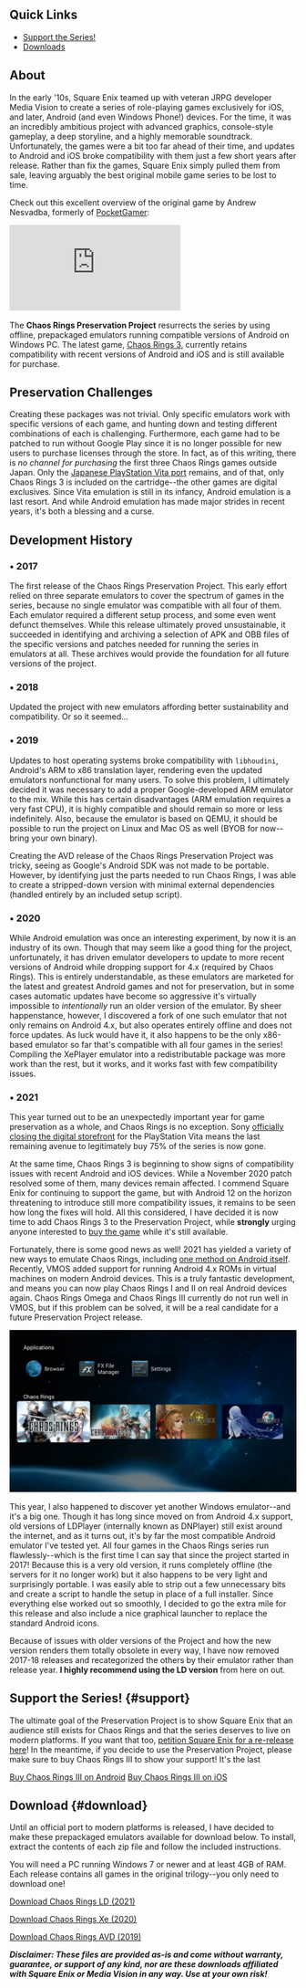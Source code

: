 <!--t Chaos Rings Preservation Project t-->
<!--d Chaos Rings is a classic mobile JRPG series forgotten by its publisher, but it deserves to be remembered! Here&#039;s how you can play it, even today. d-->
<!--tag preservation tag-->
<!--image /content/images/chaos-rings-preservation-project/Chaos_Rings_Logo5B15D.jpg image-->

## Quick Links

 - [Support the Series!](#support)
 - [Downloads](#download)

## About
In the early '10s, Square Enix teamed up with veteran JRPG developer Media Vision to create a series of role-playing games exclusively for iOS, and later, Android (and even Windows Phone!) devices. For the time, it was an incredibly ambitious project with advanced graphics, console-style gameplay, a deep storyline, and a highly memorable soundtrack. Unfortunately, the games were a bit too far ahead of their time, and updates to Android and iOS broke compatibility with them just a few short years after release. Rather than fix the games, Square Enix simply pulled them from sale, leaving arguably the best original mobile game series to be lost to time. 
  
Check out this excellent overview of the original game by Andrew Nesvadba, formerly of [PocketGamer](http://pocketgamer.com):  

<iframe src="https://www.youtube.com/embed/A9oOvmu2-XU" frameborder="0" allowfullscreen></iframe>

The **Chaos Rings Preservation Project** resurrects the series by using offline, prepackaged emulators running compatible versions of Android on Windows PC. The latest game, [Chaos Rings 3](http://www.chaosrings.com/3/en/), currently retains compatibility with recent versions of Android and iOS and is still available for purchase.

## Preservation Challenges
Creating these packages was not trivial. Only specific emulators work with specific versions of each game, and hunting down and testing different combinations of each is challenging. Furthermore, each game had to be patched to run without Google Play since it is no longer possible for new users to purchase licenses through the store. In fact, as of this writing, there is _no channel for purchasing_ the first three Chaos Rings games outside Japan. Only the [Japanese PlayStation Vita port](https://www.play-asia.com/chaos-rings-iii-prequel-trilogy/13/7081ff) remains, and of that, only Chaos Rings 3 is included on the cartridge--the other games are digital exclusives. Since Vita emulation is still in its infancy, Android emulation is a last resort. And while Android emulation has made major strides in recent years, it's both a blessing and a curse.

## Development History

### • 2017
The first release of the Chaos Rings Preservation Project. This early effort relied on three separate emulators to cover the spectrum of games in the series, because no single emulator was compatible with all four of them. Each emulator required a different setup process, and some even went defunct themselves. While this release ultimately proved unsustainable, it succeeded in identifying and archiving a selection of APK and OBB files of the specific versions and patches needed for running the series in emulators at all. These archives would provide the foundation for all future versions of the project.

### • 2018
Updated the project with new emulators affording better sustainability and compatibility. Or so it seemed...

### • 2019
Updates to host operating systems broke compatibility with `libhoudini`, Android's ARM to x86 translation layer, rendering even the updated emulators nonfunctional for many users. To solve this problem, I ultimately decided it was necessary to add a proper Google-developed ARM emulator to the mix. While this has certain disadvantages (ARM emulation requires a very fast CPU), it is highly compatible and should remain so more or less indefinitely. Also, because the emulator is based on QEMU, it should be possible to run the project on Linux and Mac OS as well (BYOB for now--bring your own binary).

Creating the AVD release of the Chaos Rings Preservation Project was tricky, seeing as Google's Android SDK was not made to be portable. However, by identifying just the parts needed to run Chaos Rings, I was able to create a stripped-down version with minimal external dependencies (handled entirely by an included setup script).

### • 2020
While Android emulation was once an interesting experiment, by now it is an industry of its own. Though that may seem like a good thing for the project, unfortunately, it has driven emulator developers to update to more recent versions of Android while dropping support for 4.x (required by Chaos Rings). This is entirely understandable, as these emulators are marketed for the latest and greatest Android games and not for preservation, but in some cases automatic updates have become so aggressive it's virtually impossible to _intentionally_ run an older version of the emulator. By sheer happenstance, however, I discovered a fork of one such emulator that not only remains on Android 4.x, but also operates entirely offline and does not force updates. As luck would have it, it also happens to be the only x86-based emulator so far that's compatible with all four games in the series! Compiling the XePlayer emulator into a redistributable package was more work than the rest, but it works, and it works fast with few compatibility issues.

### • 2021
This year turned out to be an unexpectedly important year for game preservation as a whole, and Chaos Rings is no exception. Sony [officially closing the digital storefront](https://kotaku.com/sony-closing-playstation-store-on-ps3-vita-and-psp-th-1846575103) for the PlayStation Vita means the last remaining avenue to legitimately buy 75% of the series is now gone. 

At the same time, Chaos Rings 3 is beginning to show signs of compatibility issues with recent Android and iOS devices. While a November 2020 patch resolved some of them, many devices remain affected. I commend Square Enix for  continuing to support the game, but with Android 12 on the horizon threatening to introduce still more compatibility issues, it remains to be seen how long the fixes will hold. All this considered, I have decided it is now time to add Chaos Rings 3 to the Preservation Project, while **strongly** urging anyone interested to [buy the game](#support) while it's still available.

Fortunately, there is some good news as well! 2021 has yielded a variety of new ways to emulate Chaos Rings, including [one method on Android itself](https://www.vmos.com/). Recently, VMOS added support for running Android 4.x ROMs in virtual machines on modern Android devices. This is a truly fantastic development, and means you can now play Chaos Rings I and II on real Android devices again. Chaos Rings Omega and Chaos Rings III currently do not run well in VMOS, but if this problem can be solved, it will be a real candidate for a future Preservation Project release.

![Chaos Rings LD Launcher](/content/images/20210411174045-chaos-rings-ld.jpg)

This year, I also happened to discover yet another Windows emulator--and it's a big one. Though it has long since moved on from Android 4.x support, old versions of LDPlayer (internally known as DNPlayer) still exist around the internet, and as it turns out, it's by far the most compatible Android emulator I've tested yet. All four games in the Chaos Rings series run flawlessly--which is the first time I can say that since the project started in 2017! Because this is a very old version, it runs completely offline (the servers for it no longer work) but it also happens to be very light and surprisingly portable. I was easily able to strip out a few unnecessary bits and create a script to handle the setup in place of a full installer. Since everything else worked out so smoothly, I decided to go the extra mile for this release and also include a nice graphical launcher to replace the standard Android icons.

Because of issues with older versions of the Project and how the new version renders them totally obsolete in every way, I have now removed 2017-18 releases and recategorized the others by their emulator rather than release year. **I highly recommend using the LD version** from here on out.

## Support the Series! {#support}
The ultimate goal of the Preservation Project is to show Square Enix that an audience still exists for Chaos Rings and that the series deserves to live on modern platforms. If you want that too, [petition Square Enix for a re-release here](https://support.na.square-enix.com/about.php?la=1&id=1260)! In the meantime, if you decide to use the Preservation Project, please make sure to buy Chaos Rings III to show your support! It's the last 

[Buy Chaos Rings III on Android](https://play.google.com/store/apps/details?id=com.square_enix.chaosrings3gp&hl=en_US&gl=US "superclick")
[Buy Chaos Rings III on iOS](https://apps.apple.com/us/app/chaos-rings/id958455860 "superclick")

## Download {#download}
Until an official port to modern platforms is released, I have decided to make these prepackaged emulators available for download below. To install, extract the contents of each zip file and follow the included instructions.

You will need a PC running Windows 7 or newer and at least 4GB of RAM. Each release contains all games in the original trilogy--you only need to download one!

[Download Chaos Rings LD (2021)](https://drive.google.com/file/d/1dgmJpCv7AlSbv1s7gMHhc22qsJs3Uvl5/view?usp=sharing "superclick")

[Download Chaos Rings Xe (2020)](https://drive.google.com/file/d/1vYd_txW5Z0HhUJO7WrIekxmin5ah8ert/view?usp=sharing "superclick")

[Download Chaos Rings AVD (2019)](https://drive.google.com/file/d/11GCRdB3bXso50GTTq-YxVlIBfD7wPbPp/view?usp=sharing "superclick")

***Disclaimer: These files are provided as-is and come without warranty, guarantee, or support of any kind, nor are these downloads affiliated with Square Enix or Media Vision in any way. Use at your own risk!***